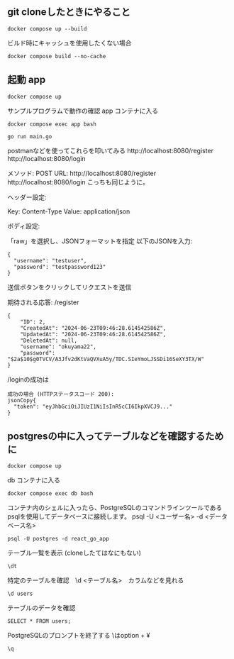 ## git cloneしたときにやること
```
docker compose up --build
```

ビルド時にキャッシュを使用したくない場合
```
docker compose build --no-cache
```

## 起動 app
```
docker compose up
```

サンプルプログラムで動作の確認
app コンテナに入る
```
docker compose exec app bash
```
```
go run main.go
```
postmanなどを使ってこれらを叩いてみる
http://localhost:8080/register
http://localhost:8080/login


メソッド: POST
URL: http://localhost:8080/register
http://localhost:8080/login こっちも同じように。


ヘッダー設定:

Key: Content-Type
Value: application/json


ボディ設定:

「raw」を選択し、JSONフォーマットを指定
以下のJSONを入力:
```
{
  "username": "testuser",
  "password": "testpassword123"
}
```

送信ボタンをクリックしてリクエストを送信


期待される応答:
/register

```
{
    "ID": 2,
    "CreatedAt": "2024-06-23T09:46:28.614542586Z",
    "UpdatedAt": "2024-06-23T09:46:28.614542586Z",
    "DeletedAt": null,
    "username": "okuyama22",
    "password": "$2a$10$g0TVCV/A3Jfv2dKtVaQVXuA5y/TDC.SIeYmoLJSSDi16SeXY3TX/W"
}
```

/loginの成功は
```
成功の場合 (HTTPステータスコード 200):
jsonCopy{
  "token": "eyJhbGciOiJIUzI1NiIsInR5cCI6IkpXVCJ9..."
}
```



## postgresの中に入ってテーブルなどを確認するために
```
docker compose up
```

db コンテナに入る
```
docker compose exec db bash
```
コンテナ内のシェルに入ったら、PostgreSQLのコマンドラインツールであるpsqlを使用してデータベースに接続します。
psql -U <ユーザー名> -d <データベース名>

```
psql -U postgres -d react_go_app
```

テーブル一覧を表示 (cloneしたてはなにもない)
```
\dt
```
特定のテーブルを確認　\d <テーブル名>　カラムなどを見れる

```
\d users
```
テーブルのデータを確認
```
SELECT * FROM users;
```


PostgreSQLのプロンプトを終了する \はoption + ¥
```
\q
```


